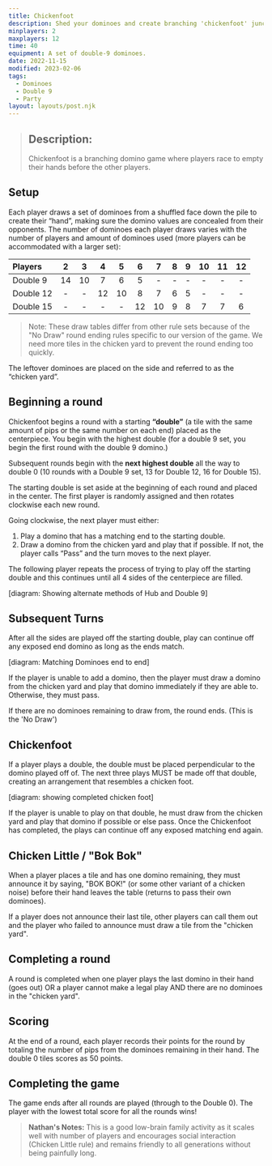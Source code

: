 ```yaml
---
title: Chickenfoot
description: Shed your dominoes and create branching 'chickenfoot' junctions.
minplayers: 2
maxplayers: 12
time: 40
equipment: A set of double-9 dominoes.
date: 2022-11-15
modified: 2023-02-06
tags:
  - Dominoes
  - Double 9
  - Party
layout: layouts/post.njk
---
```


> ## Description:
>
> Chickenfoot is a branching domino game where players race to empty their hands before the other players.

## Setup

Each player draws a set of dominoes from a shuffled face down the pile to create their “hand”, making sure the domino values are concealed from their opponents. The number of dominoes each player draws varies with the number of players and amount of dominoes used (more players can be accommodated with a larger set):

<div class="table-full">

|Players  |2    |3    |4    |5    |6    |7    |8    |9    |10   |11   |12   |
|:---     |:---:|:---:|:---:|:---:|:---:|:---:|:---:|:---:|:---:|:---:|:---:|
|Double 9 |14   |10   |7    |6    |5    |-    |-    |-    |-    |-    |-    |
|Double 12|-    |-    |12   |10   |8    |7    |6    |5    |-    |-    |-    |
|Double 15|-    |-    |-    |-    |12   |10   |9    |8    |7    |7    |6    |

</div>

> Note: These draw tables differ from other rule sets because of the "No Draw" round ending rules specific to our version of the game. We need more tiles in the chicken yard to prevent the round ending too quickly.

The leftover dominoes are placed on the side and referred to as the “chicken yard”.

## Beginning a round

Chickenfoot begins a round with a starting **“double”** (a tile with the same amount of pips or the same number on each end) placed as the centerpiece. You begin with the highest double (for a double 9 set, you begin the first round with the double 9 domino.)

Subsequent rounds begin with the **next highest double** all the way to double 0 (10 rounds with a Double 9 set, 13 for Double 12, 16 for Double 15).

The starting double is set aside at the beginning of each round and placed in the center. The first player is randomly assigned and then rotates clockwise each new round.

Going clockwise, the next player must either:

1. Play a domino that has a matching end to the starting double.
2. Draw a domino from the chicken yard and play that if possible. If not, the player calls “Pass” and the turn moves to the next player.

The following player repeats the process of trying to play off the starting double and this continues until all 4 sides of the centerpiece are filled.

[diagram: Showing alternate methods of Hub and Double 9]


## Subsequent Turns

After all the sides are played off the starting double, play can continue off any exposed end domino as long as the ends match.

[diagram: Matching Dominoes end to end]

If the player is unable to add a domino, then the player must draw a domino from the chicken yard and play that domino immediately if they are able to. Otherwise, they must pass.

If there are no dominoes remaining to draw from, the round ends. (This is the 'No Draw')

## Chickenfoot

If a player plays a double, the double must be placed perpendicular to the domino played off of. The next three plays MUST be made off that double, creating an arrangement that resembles a chicken foot.

[diagram: showing completed chicken foot]

If the player is unable to play on that double, he must draw from the chicken yard and play that domino if possible or else pass. Once the Chickenfoot has completed, the plays can continue off any exposed matching end again.

## Chicken Little / "Bok Bok"

When a player places a tile and has one domino remaining, they must announce it by saying, "BOK BOK!" (or some other variant of a chicken noise) before their hand leaves the table (returns to pass their own dominoes).

If a player does not announce their last tile, other players can call them out and the player who failed to announce must draw a tile from the "chicken yard".

## Completing a round

A round is completed when one player plays the last domino in their hand (goes out) OR a player cannot make a legal play AND there are no dominoes in the "chicken yard".

## Scoring

At the end of a round, each player records their points for the round by totaling the number of pips from the dominoes remaining in their hand. The double 0 tiles scores as 50 points.

## Completing the game

The game ends after all rounds are played (through to the Double 0). The player with the lowest total score for all the rounds wins!

> **Nathan's Notes:** This is a good low-brain family activity as it scales well with number of players and encourages social interaction (Chicken Little rule) and remains friendly to all generations without being painfully long.
